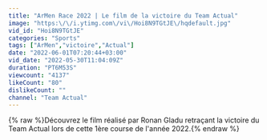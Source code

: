 ```yaml
---
title: "ArMen Race 2022 | Le film de la victoire du Team Actual"
image: "https:\/\/i.ytimg.com\/vi\/Hoi8N9TGtJE\/hqdefault.jpg"
vid_id: "Hoi8N9TGtJE"
categories: "Sports"
tags: ["ArMen","victoire","Actual"]
date: "2022-06-01T07:20:44+03:00"
vid_date: "2022-05-30T11:04:09Z"
duration: "PT6M53S"
viewcount: "4137"
likeCount: "80"
dislikeCount: ""
channel: "Team Actual"
---
```

{% raw %}Découvrez le film réalisé par Ronan Gladu retraçant la victoire du Team Actual lors de cette 1ère course de l'année 2022.{% endraw %}

